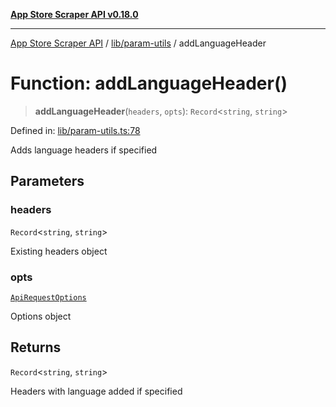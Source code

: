 [**App Store Scraper API v0.18.0**](../../../README.md)

***

[App Store Scraper API](../../../modules.md) / [lib/param-utils](../README.md) / addLanguageHeader

# Function: addLanguageHeader()

> **addLanguageHeader**(`headers`, `opts`): `Record`\<`string`, `string`\>

Defined in: [lib/param-utils.ts:78](https://github.com/facundoolano/app-store-scraper/blob/7e1baf8350e9d5936df88e03bdbb2e2ecea26d48/lib/param-utils.ts#L78)

Adds language headers if specified

## Parameters

### headers

`Record`\<`string`, `string`\>

Existing headers object

### opts

[`ApiRequestOptions`](../interfaces/ApiRequestOptions.md)

Options object

## Returns

`Record`\<`string`, `string`\>

Headers with language added if specified
